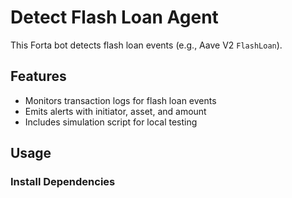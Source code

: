 # Detect Flash Loan Agent

This Forta bot detects flash loan events (e.g., Aave V2 `FlashLoan`).

## Features
- Monitors transaction logs for flash loan events
- Emits alerts with initiator, asset, and amount
- Includes simulation script for local testing

## Usage

### Install Dependencies
